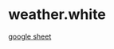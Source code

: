 # weather.white

[google sheet](https://docs.google.com/spreadsheets/d/11VaoCcvvTcLae1OaI7M_uYYWCxfuDkjNhjLKcJPTS8o/edit?gid=685690897#gid=685690897)
